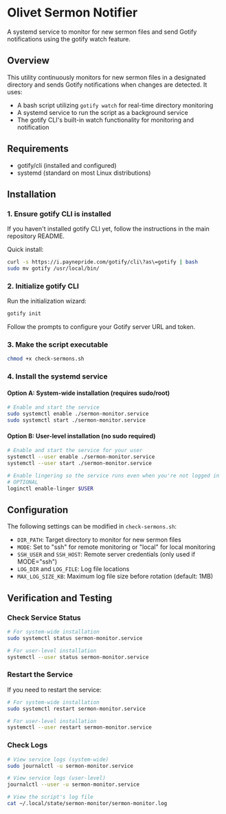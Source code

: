 # Olivet Sermon Notifier

A systemd service to monitor for new sermon files and send Gotify notifications using the gotify watch feature.

## Overview

This utility continuously monitors for new sermon files in a designated directory and sends Gotify notifications when changes are detected. It uses:

- A bash script utilizing `gotify watch` for real-time directory monitoring
- A systemd service to run the script as a background service
- The gotify CLI's built-in watch functionality for monitoring and notification

## Requirements

- gotify/cli (installed and configured)
- systemd (standard on most Linux distributions)

## Installation

### 1. Ensure gotify CLI is installed

If you haven't installed gotify CLI yet, follow the instructions in the main repository README.

Quick install:
```bash
curl -s https://i.paynepride.com/gotify/cli\?as\=gotify | bash
sudo mv gotify /usr/local/bin/
```

### 2. Initialize gotify CLI

Run the initialization wizard:
```bash
gotify init
```

Follow the prompts to configure your Gotify server URL and token.

### 3. Make the script executable

```bash
chmod +x check-sermons.sh
```

### 4. Install the systemd service

#### Option A: System-wide installation (requires sudo/root)

```bash
# Enable and start the service
sudo systemctl enable ./sermon-monitor.service
sudo systemctl start ./sermon-monitor.service
```

#### Option B: User-level installation (no sudo required)

```bash
# Enable and start the service for your user
systemctl --user enable ./sermon-monitor.service
systemctl --user start ./sermon-monitor.service

# Enable lingering so the service runs even when you're not logged in
# OPTIONAL
loginctl enable-linger $USER
```

## Configuration

The following settings can be modified in `check-sermons.sh`:

- `DIR_PATH`: Target directory to monitor for new sermon files
- `MODE`: Set to "ssh" for remote monitoring or "local" for local monitoring
- `SSH_USER` and `SSH_HOST`: Remote server credentials (only used if MODE="ssh")
- `LOG_DIR` and `LOG_FILE`: Log file locations
- `MAX_LOG_SIZE_KB`: Maximum log file size before rotation (default: 1MB)

## Verification and Testing

### Check Service Status

```bash
# For system-wide installation
sudo systemctl status sermon-monitor.service

# For user-level installation
systemctl --user status sermon-monitor.service
```

### Restart the Service

If you need to restart the service:

```bash
# For system-wide installation
sudo systemctl restart sermon-monitor.service

# For user-level installation
systemctl --user restart sermon-monitor.service
```

### Check Logs

```bash
# View service logs (system-wide)
sudo journalctl -u sermon-monitor.service

# View service logs (user-level)
journalctl --user -u sermon-monitor.service

# View the script's log file
cat ~/.local/state/sermon-monitor/sermon-monitor.log
```